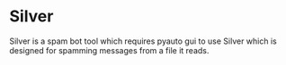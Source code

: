 # Silver
Silver is a spam bot tool which requires pyauto gui to use Silver which is designed for spamming messages from a file it reads.
